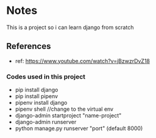 # Notes

This is a project so i can learn django from scratch

## References

* ref: https://www.youtube.com/watch?v=jBzwzrDvZ18

### Codes used in this project

* pip install django
* pip install pipenv
* pipenv install django
* pipenv shell //change to the virtual env
* django-admin startproject "name-project"
* django-admin runserver
* python manage.py runserver "port" (default 8000)